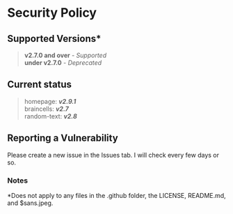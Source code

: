 # Security Policy

## Supported Versions*
> **v2.7.0 and over** - _Supported_
> <br>
> **under v2.7.0** - _Deprecated_

## Current status
> homepage: **_v2.9.1_** <br>
> braincells: **_v2.7_** <br>
> random-text: **_v2.8_** <br>

## Reporting a Vulnerability
Please create a new issue in the Issues tab. I will check every few days or so.

### Notes
*Does not apply to any files in the .github folder, the LICENSE, README.md, and $sans.jpeg.
